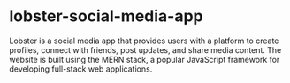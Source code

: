 # lobster-social-media-app
Lobster is a social media app that provides users with a platform to create profiles, connect with friends, post updates, and share media content. The website is built using the MERN stack, a popular JavaScript framework for developing full-stack web applications.
